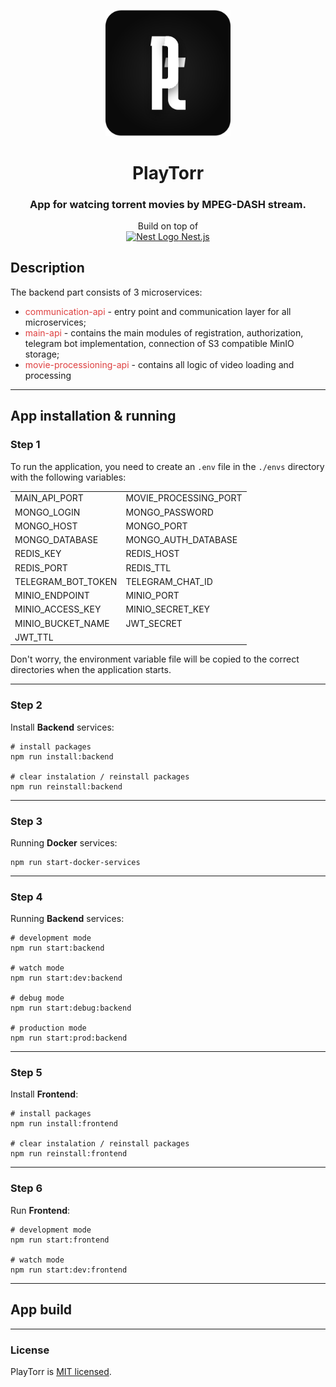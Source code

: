 <p align="center">
  <img src="frontend/src/assets/images/svg/pt.svg" width="200" alt="PlayTorr Logo" />
</p>

[circleci-image]: frontend/src/assets/images/svg/pt.svg

<h1 align="center">PlayTorr</h1>
<h3 align="center">App for watcing torrent movies by MPEG-DASH stream.</h3>
<p align="center">Build on top of <br /><a href="http://nestjs.com/" target="blank"><img src="https://nestjs.com/img/logo-small.svg" width="16" alt="Nest Logo" /> Nest.js</a></p>

## Description
The backend part consists of 3 microservices:
* <span style="color: #de3f3f">communication-api</span> - entry point and communication layer for all microservices;
* <span style="color: #de3f3f">main-api</span> - contains the main modules of registration, authorization, telegram bot implementation, connection of S3 compatible MinIO storage;
* <span style="color: #de3f3f">movie-processioning-api</span> - contains all logic of video loading and processing
<hr />

## App installation & running
### Step 1
To run the application, you need to create an `.env` file in the `./envs` directory with the following variables:
<table>
    <tr>
        <td>MAIN_API_PORT</td>
        <td>MOVIE_PROCESSING_PORT</td>
    </tr>
    <tr>
        <td>MONGO_LOGIN</td>
        <td>MONGO_PASSWORD</td>
    </tr>
    <tr>
        <td>MONGO_HOST</td>
        <td>MONGO_PORT</td>
    </tr>
    <tr>        
        <td>MONGO_DATABASE</td>
        <td>MONGO_AUTH_DATABASE</td>
    </tr>
    <tr>
        <td>REDIS_KEY</td>
        <td>REDIS_HOST</td>
    </tr>
    <tr>
        <td>REDIS_PORT</td>
        <td>REDIS_TTL</td>
    </tr>
    <tr>
        <td>TELEGRAM_BOT_TOKEN</td>
        <td>TELEGRAM_CHAT_ID</td>
    </tr>
    <tr>
        <td>MINIO_ENDPOINT</td>
        <td>MINIO_PORT</td>
    </tr>
    <tr>
        <td>MINIO_ACCESS_KEY</td>
        <td>MINIO_SECRET_KEY</td>
    </tr>
    <tr>
        <td>MINIO_BUCKET_NAME</td>
        <td>JWT_SECRET</td>
    </tr>
    <tr>
        <td>JWT_TTL</td>
    </tr>
</table>

Don't worry, the environment variable file will be copied to the correct directories when the application starts.
<hr />

### Step 2
Install <b>Backend</b> services:

```
# install packages
npm run install:backend

# clear instalation / reinstall packages
npm run reinstall:backend
```

<hr />

### Step 3
Running <b>Docker</b> services:

```
npm run start-docker-services
```

<hr />

### Step 4
Running <b>Backend</b> services:

```
# development mode
npm run start:backend

# watch mode
npm run start:dev:backend

# debug mode
npm run start:debug:backend

# production mode
npm run start:prod:backend
```

<hr />

### Step 5
Install <b>Frontend</b>:

```
# install packages
npm run install:frontend

# clear instalation / reinstall packages
npm run reinstall:frontend
```

<hr />

### Step 6
Run <b>Frontend</b>:
```
# development mode
npm run start:frontend

# watch mode
npm run start:dev:frontend
```

<hr />

## App build

<hr />

### License

PlayTorr is [MIT licensed](LICENSE).
